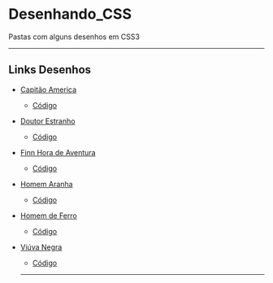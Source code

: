 # Desenhando_CSS

<p>Pastas com alguns desenhos em CSS3</p>

---

## Links Desenhos

- [Capitão America](https://patrickcaramico.github.io/Desenhando_CSS/Capitão%América/index.html)
  - [Código]()
- [Doutor Estranho]()
  - [Código]()
- [Finn Hora de Aventura]()
  - [Código]()
- [Homem Aranha]()
  - [Código]()
- [Homem de Ferro]()
  - [Código]()   
- [Viúva Negra]()
  - [Código]()
 
  ---         
